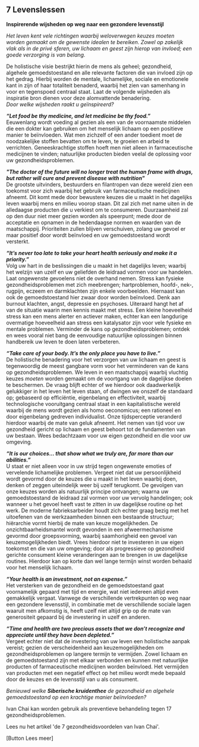 ## 7 Levenslessen 
**Inspirerende wijsheden op weg naar een gezondere levensstijl**

_Het leven kent vele richtingen waarbij weloverwegen keuzes moeten worden gemaakt om de gewenste idealen te bereiken. Zowel op zakelijk vlak als in de privé sferen, uw lichaam en geest zijn hierop van invloed; een goede verzorging is van belang._

De holistische visie bestrijkt hierin de mens als geheel; gezondheid, algehele gemoedstoestand en alle relevante factoren die van invloed zijn op het gedrag. Hierbij worden de mentale, lichamelijke, sociale en emotionele kant in zijn of haar totaliteit benaderd, waarbij het zien van samenhang in voor en tegenspoed centraal staat. Laat de volgende wijsheden als inspiratie bron dienen voor deze alomvattende benadering. <br>
_Door welke wijsheden raakt u geïnspireerd?_

**_“Let food be thy medicine, and let medicine be thy food.”_** <br>
Eeuwenlang wordt voeding al gezien als een van de voornaamste middelen die een dokter kan gebruiken om het menselijk lichaam op een positieve manier te beïnvloeden. Wat men zichzelf of een ander toedient moet de noodzakelijke stoffen bevatten om te leven, te groeien en arbeid te verrichten. Geneeskrachtige stoffen hoeft men niet alleen in farmaceutische medicijnen te vinden; natuurlijke producten bieden veelal de oplossing voor uw gezondheidsproblemen.
 
**_"The doctor of the future will no longer treat the human frame with drugs, but rather will cure and prevent disease with nutrition"_** <br>
De grootste uitvinders, bestuurders en filantropen van deze wereld zien een toekomst voor zich waarbij het gebruik van farmaceutische medicijnen afneemt. Dit komt mede door bewustere keuzes die u maakt in het dagelijks leven waarbij mens en milieu voorop staan. Dit zal zich met name uiten in de alledaagse producten die u verkiest om te consumeren. Duurzaamheid zal op den duur niet meer gezien worden als speerpunt; mede door de acceptatie en opnamen in de hedendaagse normen en waarden van de maatschappij. Prioriteiten zullen blijven verschuiven, zolang uw gevoel er maar positief door wordt beïnvloed en uw gemoedstoestand wordt versterkt.

**_“It’s never too late to take your heart health seriously and make it a priority.”_** <br>
Volg uw hart in de beslissingen die u maakt in het dagelijks leven; waarbij het welzijn van uzelf en uw geliefden de leidraad vormen voor uw handelen. Laat ongewenste gevoelens niet de overhand nemen. Stress kan fysieke gezondheidsproblemen met zich meebrengen; hartproblemen, hoofd-, nek-, rugpijn, eczeem en darmklachten zijn enkele voorbeelden. Hiernaast kan ook de gemoedstoestand hier zwaar door worden beïnvloed. Denk aan burnout klachten, angst, depressie en psychoses. Uiteraard hangt het af van de situatie waarin men kennis maakt met stress. Een kleine hoeveelheid stress kan een mens alerter en actiever maken, echter kan een langdurige overmatige hoeveelheid aan stress een katalysator zijn voor vele fysieke en mentale problemen. Verminder de kans op gezondheidsproblemen; ontdek en wees vooral niet bang de eenvoudige natuurlijke oplossingen binnen handbereik uw leven te doen laten verbeteren.

**_“Take care of your body. It’s the only place you have to live.”_** <br>
De holistische benadering voor het verzorgen van uw lichaam en geest is tegenwoordig de meest gangbare vorm voor het verminderen van de kans op gezondheidsproblemen. We leven in een maatschappij waarbij vluchtig keuzes _moeten_ worden gemaakt om de voortgang van de dagelijkse doelen te beschermen. De vraag blijft echter of we hierdoor ook daadwerkelijk gelukkiger in het leven het leven staan, of dwingen we onszelf de standaard op; gebaseerd op efficiëntie, eigenbelang en effectiviteit, waarbij technologische vooruitgang centraal staat in een kapitalistische wereld waarbij de mens wordt gezien als homo oeconomicus; een rationeel en door eigenbelang gedreven individualist. Onze tijdsperceptie veranderd hierdoor waarbij de mate van geluk afneemt. Het nemen van tijd voor uw gezondheid gericht op lichaam en geest behoort tot de fundamenten van uw bestaan. Wees bedachtzaam voor uw eigen gezondheid en die voor uw omgeving.

**_“It is our choices... that show what we truly are, far more than our abilities.”_** <br>
U staat er niet alleen voor in uw strijd tegen ongewenste emoties of vervelende lichamelijke problemen. Vergeet niet dat uw persoonlijkheid wordt gevormd door de keuzes die u maakt in het leven waarbij doen, denken of zeggen uiteindelijk weer bij uzelf terugkomt. De gevolgen van onze keuzes worden als natuurlijk principe ontvangen; waarna uw gemoedstoestand de leidraad zal vormen voor uw vervolg handelingen; ook wanneer u het gevoel heeft vast te zitten in uw dagelijkse routine op het werk. De moderne fabrieksarbeider houdt zich echter graag bezig met het uitoefenen van de werkzaamheden binnen een bestaande structuur; hiërarchie vormt hierbij de mate van keuze mogelijkheden. De onzichtbaarheidsmantel wordt gevonden in een afweermechanisme gevormd door groepsvorming, waarbij saamhorigheid een gevoel van keuzemogelijkheden biedt. Vrees hierdoor niet te investeren in uw eigen toekomst en die van uw omgeving; door als progressieve op gezondheid gerichte consument kleine veranderingen aan te brengen in uw dagelijkse routines. Hierdoor kan op korte dan wel lange termijn winst worden behaald voor het menselijk lichaam.

**_“Your health is an investment, not an expense.”_** <br>
Het versterken van de gezondheid en de gemoedstoestand gaat voornamelijk gepaard met tijd en energie, wat niet iedereen altijd even gemakkelijk vergaat. Vanwege de verschillende vertrekpunten op weg naar een gezondere levensstijl, in combinatie met de verschillende sociale lagen waaruit men afkomstig is, heeft uzelf niet altijd grip op de mate van generositeit gepaard bij de investering in uzelf en anderen.

**_“Time and health are two precious assets that we don’t recognize and appreciate until they have been depleted.”_** <br>
Vergeet echter niet dat de investering van uw leven een holistische aanpak vereist; gezien de verscheidenheid aan keuzemogelijkheden om gezondheidsproblemen op langere termijn te vermijden. Zowel lichaam en de gemoedstoestand zijn met elkaar verbonden en kunnen met natuurlijke producten of farmaceutische medicijnen worden beïnvloed. Het vermijden van producten met een negatief effect op het milieu wordt mede bepaald door de keuzes en de levensstijl van u als consument.

_Benieuwd welke **Siberische kruidenthee** de gezondheid en algehele gemoedstoestand op een krachtige manier beïnvloeden?_

Ivan Chai kan worden gebruik als preventieve behandeling tegen 17 gezondheidsproblemen.

Lees nu het artikel 'de 7 gezondheidsvoordelen van Ivan Chai'.

[Button Lees meer]


